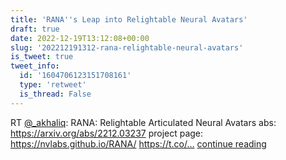 ```yaml
---
title: 'RANA''s Leap into Relightable Neural Avatars'
draft: true
date: 2022-12-19T13:12:08+00:00
slug: '202212191312-rana-relightable-neural-avatars'
is_tweet: true
tweet_info:
  id: '1604706123151708161'
  type: 'retweet'
  is_thread: False
---
```




RT [@_akhaliq](https://x.com/_akhaliq): RANA: Relightable Articulated Neural Avatars
abs: <https://arxiv.org/abs/2212.03237>
project page: <https://nvlabs.github.io/RANA/> https://t.co/… [continue reading](https://x.com/sytelus/status/1604706123151708161)
